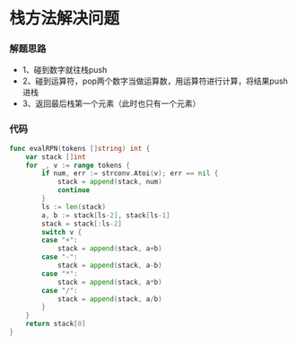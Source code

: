 # 栈方法解决问题
### 解题思路

* 1、碰到数字就往栈push
* 2、碰到运算符，pop两个数字当做运算数，用运算符进行计算，将结果push进栈
* 3、返回最后栈第一个元素（此时也只有一个元素）

### 代码

```go
func evalRPN(tokens []string) int {
	var stack []int
	for _, v := range tokens {
		if num, err := strconv.Atoi(v); err == nil {
			stack = append(stack, num)
			continue
		}
		ls := len(stack)
		a, b := stack[ls-2], stack[ls-1]
		stack = stack[:ls-2]
		switch v {
		case "+":
			stack = append(stack, a+b)
		case "-":
			stack = append(stack, a-b)
		case "*":
			stack = append(stack, a*b)
		case "/":
			stack = append(stack, a/b)
		}
	}
	return stack[0]
}

```
